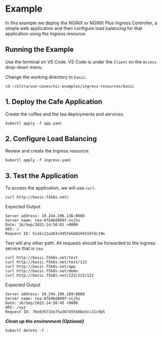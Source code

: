 # Example

In this example we deploy the NGINX or NGINX Plus Ingress Controller, a simple web application and then configure load balancing for that application using the Ingress resource.

## Running the Example

Use the terminal on VS Code. VS Code is under the `Client` on the `Access` drop-down menu. 

Change the working directory to `basic`.
```
cd ~/oltra/use-cases/nic-examples/ingress-resources/basic
```

## 1. Deploy the Cafe Application

Create the coffee and the tea deployments and services:
```
kubectl apply -f app.yaml
```

## 2. Configure Load Balancing

Review and create the Ingress resource:
```
kubectl apply -f ingress.yaml
```

## 3. Test the Application

To access the application, we will use `curl`. 

```
curl http://basic.f5k8s.net/ 
```

Expected Output
```
Server address: 10.244.196.136:8080
Server name: tea-6fb46d899f-nsjhz
Date: 16/Sep/2022:14:50:01 +0000
URI: /
Request ID: 5ca5c11a263c4457ebb8194319fdc19e
```

Test will any other path. All requests should be forwarded to the ingress service that is `tea`. 

```
curl http://basic.f5k8s.net/test 
curl http://basic.f5k8s.net/test/123 
curl http://basic.f5k8s.net/app
curl http://basic.f5k8s.net/demo 
curl http://basic.f5k8s.net/123/123/123
```

Expected Output
```
Server address: 10.244.196.189:8080
Server name: tea-6fb46d899f-nsjhz
Date: 16/Sep/2022:14:50:45 +0000
URI: /xyz
Request ID: 76e835733e75a367455566e3cc31c9b5
```


***Clean up the environment (Optional)***
```
kubectl delete -f .
```  